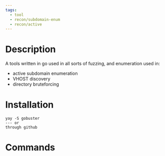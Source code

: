 ```yaml
---
tags:
  - tool
  - recon/subdomain-enum
  - recon/active
---
```

# Description
A tools written in go used in all sorts of fuzzing, and enumeration
used in:
- active subdomain enumeration
- VHOST discovery
- directory bruteforcing

# Installation
```
yay -S gobuster
--- or
through github
```

# Commands

